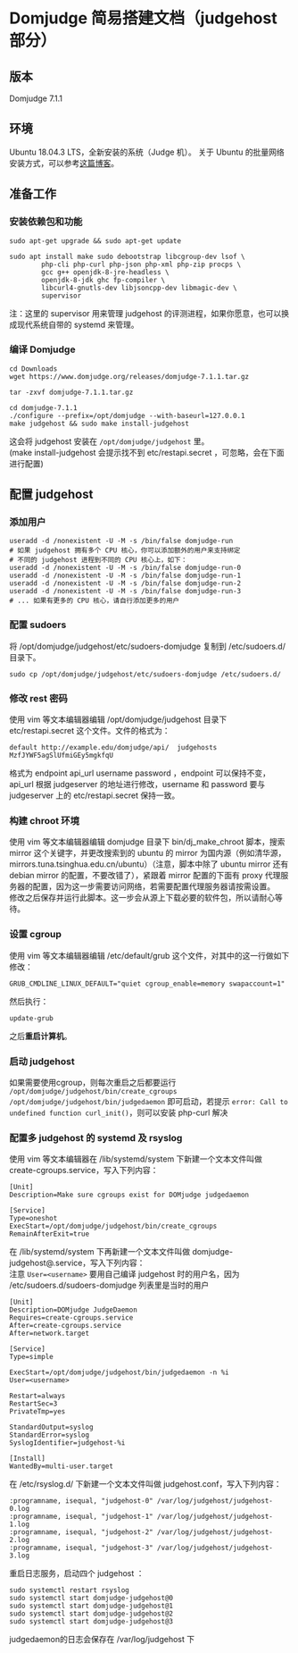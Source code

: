 # Domjudge 简易搭建文档（judgehost 部分）
## 版本
Domjudge 7.1.1

## 环境
Ubuntu 18.04.3 LTS，全新安装的系统（Judge 机）。
关于 Ubuntu 的批量网络安装方式，可以参考[这篇博客](https://blog.cool2645.com/posts/2018-icpc-shenyang-env-config-log/)。

## 准备工作
### 安装依赖包和功能
```shell
sudo apt-get upgrade && sudo apt-get update
```

```shell
sudo apt install make sudo debootstrap libcgroup-dev lsof \
        php-cli php-curl php-json php-xml php-zip procps \
        gcc g++ openjdk-8-jre-headless \
        openjdk-8-jdk ghc fp-compiler \
        libcurl4-gnutls-dev libjsoncpp-dev libmagic-dev \
        supervisor
```
注：这里的 supervisor 用来管理 judgehost 的评测进程，如果你愿意，也可以换成现代系统自带的 systemd 来管理。

### 编译 Domjudge
```shell
cd Downloads
wget https://www.domjudge.org/releases/domjudge-7.1.1.tar.gz
```
```shell
tar -zxvf domjudge-7.1.1.tar.gz
```
```shell
cd domjudge-7.1.1
./configure --prefix=/opt/domjudge --with-baseurl=127.0.0.1
make judgehost && sudo make install-judgehost
```
这会将 judgehost 安装在 `/opt/domjudge/judgehost` 里。  
(make install-judgehost 会提示找不到 etc/restapi.secret ，可忽略，会在下面进行配置)

## 配置 judgehost
### 添加用户
```shell
useradd -d /nonexistent -U -M -s /bin/false domjudge-run
# 如果 judgehost 拥有多个 CPU 核心，你可以添加额外的用户来支持绑定
# 不同的 judgehost 进程到不同的 CPU 核心上，如下：
useradd -d /nonexistent -U -M -s /bin/false domjudge-run-0
useradd -d /nonexistent -U -M -s /bin/false domjudge-run-1
useradd -d /nonexistent -U -M -s /bin/false domjudge-run-2
useradd -d /nonexistent -U -M -s /bin/false domjudge-run-3
# ... 如果有更多的 CPU 核心，请自行添加更多的用户
```

### 配置 sudoers
将 /opt/domjudge/judgehost/etc/sudoers-domjudge 复制到 /etc/sudoers.d/ 目录下。
```shell
sudo cp /opt/domjudge/judgehost/etc/sudoers-domjudge /etc/sudoers.d/
```

### 修改 rest 密码
使用 vim 等文本编辑器编辑 /opt/domjudge/judgehost 目录下 etc/restapi.secret 这个文件。文件的格式为：
```text
default http://example.edu/domjudge/api/  judgehosts  MzfJYWF5agSlUfmiGEy5mgkfqU
```
格式为 endpoint api_url username password ，endpoint 可以保持不变，api_url 根据 judgeserver 的地址进行修改，username 和 password 要与 judgeserver 上的 etc/restapi.secret 保持一致。

### 构建 chroot 环境
使用 vim 等文本编辑器编辑 domjudge 目录下 bin/dj_make_chroot 脚本，搜索 mirror 这个关键字，并更改搜索到的 ubuntu 的 mirror 为国内源（例如清华源，mirrors.tuna.tsinghua.edu.cn/ubuntu）（注意，脚本中除了 ubuntu mirror 还有 debian mirror 的配置，不要改错了），紧跟着 mirror 配置的下面有 proxy 代理服务器的配置，因为这一步需要访问网络，若需要配置代理服务器请按需设置。  
修改之后保存并运行此脚本。这一步会从源上下载必要的软件包，所以请耐心等待。

### 设置 cgroup
使用 vim 等文本编辑器编辑 /etc/default/grub 这个文件，对其中的这一行做如下修改：
```shell
GRUB_CMDLINE_LINUX_DEFAULT="quiet cgroup_enable=memory swapaccount=1"
```
然后执行：
```shell
update-grub
```
之后**重启计算机**。

### 启动 judgehost
如果需要使用cgroup，则每次重启之后都要运行 `/opt/domjudge/judgehost/bin/create_cgroups`  
`/opt/domjudge/judgehost/bin/judgedaemon` 即可启动，若提示 `error: Call to undefined function curl_init()`，则可以安装 php-curl 解决  

### 配置多 judgehost 的 systemd 及 rsyslog
使用 vim 等文本编辑器在 /lib/systemd/system 下新建一个文本文件叫做 create-cgroups.service，写入下列内容： 
```shell
[Unit]
Description=Make sure cgroups exist for DOMjudge judgedaemon

[Service]
Type=oneshot
ExecStart=/opt/domjudge/judgehost/bin/create_cgroups
RemainAfterExit=true
```
在 /lib/systemd/system 下再新建一个文本文件叫做 domjudge-judgehost@.service，写入下列内容：   
注意 `User=<username>` 要用自己编译 judgehost 时的用户名，因为 /etc/sudoers.d/sudoers-domjudge 列表里是当时的用户
```shell
[Unit]
Description=DOMjudge JudgeDaemon
Requires=create-cgroups.service
After=create-cgroups.service
After=network.target

[Service]
Type=simple

ExecStart=/opt/domjudge/judgehost/bin/judgedaemon -n %i
User=<username>

Restart=always
RestartSec=3
PrivateTmp=yes

StandardOutput=syslog
StandardError=syslog
SyslogIdentifier=judgehost-%i

[Install]
WantedBy=multi-user.target
```
在 /etc/rsyslog.d/ 下新建一个文本文件叫做 judgehost.conf，写入下列内容： 
```
:programname, isequal, "judgehost-0" /var/log/judgehost/judgehost-0.log
:programname, isequal, "judgehost-1" /var/log/judgehost/judgehost-1.log
:programname, isequal, "judgehost-2" /var/log/judgehost/judgehost-2.log
:programname, isequal, "judgehost-3" /var/log/judgehost/judgehost-3.log
```
重启日志服务，启动四个 judgehost ：
```shell
sudo systemctl restart rsyslog
sudo systemctl start domjudge-judgehost@0
sudo systemctl start domjudge-judgehost@1
sudo systemctl start domjudge-judgehost@2
sudo systemctl start domjudge-judgehost@3
```
judgedaemon的日志会保存在 /var/log/judgehost 下